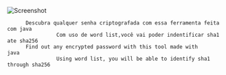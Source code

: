 ![Screenshot](https://uploaddeimagens.com.br/images/002/520/575/original/sha.png?1575070786)
          
          Descubra qualquer senha criptografada com essa ferramenta feita com java                                   
                    Com uso de word list,você vai poder indentificar sha1 ate sha256                    
          Find out any encrypted password with this tool made with java                                  
                    Using word list, you will be able to identify sha1 through sha256
